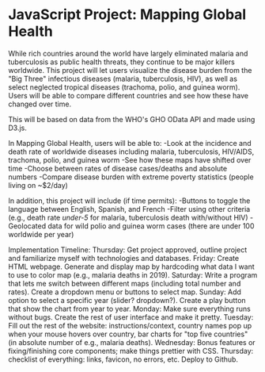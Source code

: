 # JavaScript Project: Mapping Global Health

While rich countries around the world have largely eliminated malaria and tuberculosis as public health threats, they continue to be major killers worldwide.  This project will let users visualize the disease burden from the "Big Three" infectious diseases (malaria, tuberculosis, HIV), as well as select neglected tropical diseases (trachoma, polio, and guinea worm).  Users will be able to compare different countries and see how these have changed over time.

This will be based on data from the WHO's GHO OData API and made using D3.js.

In Mapping Global Health, users will be able to:
-Look at the incidence and death rate of worldwide diseases including malaria, tuberculosis, HIV/AIDS, trachoma, polio, and guinea worm
-See how these maps have shifted over time
-Choose between rates of disease cases/deaths and absolute numbers
-Compare disease burden with extreme poverty statistics (people living on ~$2/day)

In addition, this project will include (if time permits):
-Buttons to toggle the language between English, Spanish, and French
-Filter using other criteria (e.g., death rate *under-5* for malaria, tuberculosis death with/without HIV)
-Geolocated data for wild polio and guinea worm cases (there are under 100 worldwide per year)


Implementation Timeline:
Thursday: Get project approved, outline project and familiarize myself with technologies and databases.
Friday: Create HTML webpage.  Generate and display map by hardcoding what data I want to use to color map (e.g., malaria deaths in 2019).
Saturday: Write a program that lets me switch between different maps (including total number and rates).  Create a dropdown menu or buttons to select map.
Sunday: Add option to select a specific year (slider?  dropdown?).  Create a play button that show the chart from year to year.
Monday: Make sure everything runs without bugs.  Create the rest of user interface and make it pretty.
Tuesday: Fill out the rest of the website: instructions/context, country names pop up when your mouse hovers over country, bar charts for "top five countries" (in absolute number of e.g., malaria deaths).
Wednesday: Bonus features or fixing/finishing core components; make things prettier with CSS.
Thursday: checklist of everything: links, favicon, no errors, etc.  Deploy to Github.